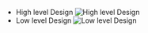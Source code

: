 - High level Design
![High level Design](https://github.com/TadimallaLakshmiPavithra/stepin-personal-dairy-management-system/blob/d4c183e5b6e60b6fbd79c8d4ee6e6eb631e4e7e6/5_Images/flowchart-diary.webp)
- Low level Design
![Low level Design](https://github.com/TadimallaLakshmiPavithra/stepin-personal-dairy-management-system/blob/716c9eee8b7fa0a69d3f9dd685d4777b7a29e0bc/5_Images/Flow%20chart2.PNG)

